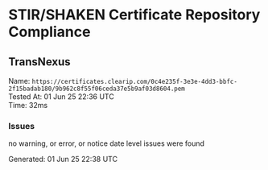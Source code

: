 # STIR/SHAKEN Certificate Repository Compliance

## TransNexus

Name: `https://certificates.clearip.com/0c4e235f-3e3e-4dd3-bbfc-2f15badab180/9b962c8f55f06ceda37e5b9af03d8604.pem`\
Tested At: 01 Jun 25 22:36 UTC\
Time: 32ms

### Issues

no warning, or error, or notice date level issues were found

Generated: 01 Jun 25 22:38 UTC